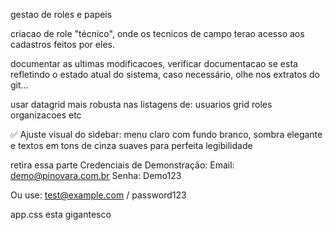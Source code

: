 
gestao de roles e papeis

criacao de role "técnico", onde os tecnicos de campo terao acesso aos cadastros feitos por eles.

documentar as ultimas modificacoes, verificar documentacao se esta refletindo o estado atual do sistema, caso necessário, olhe nos extratos do git...

usar datagrid mais robusta nas listagens de:
usuarios
grid
roles
organizacoes etc

✅ Ajuste visual do sidebar: menu claro com fundo branco, sombra elegante e textos em tons de cinza suaves para perfeita legibilidade

retira essa parte
Credenciais de Demonstração:
Email: demo@pinovara.com.br
Senha: Demo123

Ou use: test@example.com / password123


app.css esta gigantesco